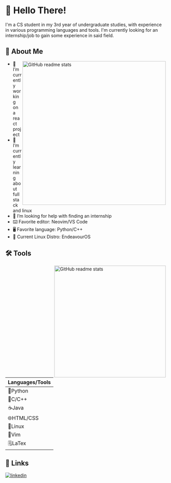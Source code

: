# 👋 Hello There!
I'm a CS student in my 3rd year of undergraduate studies, with experience in various programming languages and tools. I'm currently looking for an internship/job to gain some experience in said field.


## 🚀 About Me
<img src="https://github-readme-stats.vercel.app/api?username=AndyHCode&theme=tokyonight&hide_border=false&include_all_commits=false&count_private=true" alt="GitHub readme stats" width=450px align=right>

   - 🔭 I’m currently working on a react project
   - 🌱 I’m currently learning about fullstack and linux
   - 🤔 I’m looking for help with finding an internship
   - ⌨️ Favorite editor: Neovim/VS Code
   - 🖥️ Favorite language: Python/C++
   - 🐧 Current Linux Distro: EndeavourOS

## 🛠 Tools
<img src="https://github-readme-stats.vercel.app/api/top-langs/?username=AndyHCode&theme=tokyonight&hide_border=false&include_all_commits=false&count_private=false&layout=compact" alt="GitHub readme stats" width=350px align=right>


|  Languages/Tools |
|---|
|🐍Python|
|🔷C/C++|
|☕Java|
|🌐HTML/CSS|
|🐧Linux|
|📓Vim|
|🗒️LaTex|

## 🔗 Links
[![linkedin](https://img.shields.io/badge/linkedin-0A66C2?style=for-the-badge&logo=linkedin&logoColor=white)](https://www.linkedin.com/in/andy-huang-649046212/)
